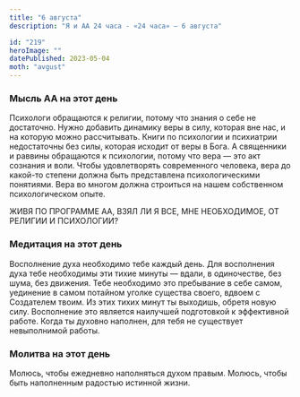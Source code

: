 ```yaml
---
title: "6 августа"
description: "Я и АА 24 часа - «24 часа» — 6 августа"

id: "219"
heroImage: ""
datePublished: 2023-05-04
moth: "avgust"
---
```


### Мысль АА на этот день

Психологи обращаются к религии, потому что знания о себе не достаточно. Нужно
добавить динамику веры в силу, которая вне нас, и на которую можно
рассчитывать. Книги по психологии и психиатрии недостаточны без силы, которая
исходит от веры в Бога. А священники и раввины обращаются к психологии, потому
что вера — это акт сознания и воли. Чтобы удовлетворять современного человека,
вера до какой-то степени должна быть представлена психологическими понятиями.
Вера во многом должна строиться на нашем собственном психологическом опыте.

ЖИВЯ ПО ПРОГРАММЕ АА, ВЗЯЛ ЛИ Я ВСЕ, МНЕ НЕОБХОДИМОЕ, ОТ РЕЛИГИИ И ПСИХОЛОГИИ?

### Медитация на этот день

Восполнение духа необходимо тебе каждый день. Для восполнения духа тебе
необходимы эти тихие минуты — вдали, в одиночестве, без шума, без движения.
Тебе необходимо это пребывание в себе самом, уединение в самом потайном уголке
существа своего, вдвоем с Создателем твоим. Из этих тихих минут ты выходишь,
обретя новую силу. Восполнение это является наилучшей подготовкой к
эффективной работе. Когда ты духовно наполнен, для тебя не существует
невыполнимой работы.

### Молитва на этот день

Молюсь, чтобы ежедневно наполняться духом правым. Молюсь, чтобы быть
наполненным радостью истинной жизни.
